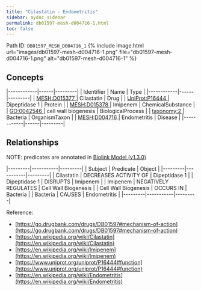 ```yaml
---
title: "Cilastatin - Endometritis"
sidebar: mydoc_sidebar
permalink: db01597-mesh-d004716-1.html
toc: false 
---
```



Path ID: `DB01597_MESH_D004716_1`
{% include image.html url="images/db01597-mesh-d004716-1.png" file="db01597-mesh-d004716-1.png" alt="db01597-mesh-d004716-1" %}

## Concepts

|------------|------|---------|
| Identifier | Name | Type    |
|------------|------|---------|
| <a href="https://identifiers.org/MESH:D015377">MESH:D015377 </a> | Cilastatin | Drug |
| <a href="https://identifiers.org/UniProt:P16444">UniProt:P16444 </a> | Dipeptidase 1 | Protein |
| <a href="https://identifiers.org/MESH:D015378">MESH:D015378 </a> | Imipenem | ChemicalSubstance |
| <a href="https://identifiers.org/GO:0042546">GO:0042546 </a> | cell wall biogenesis | BiologicalProcess |
| <a href="https://identifiers.org/taxonomy:2">taxonomy:2 </a> | Bacteria | OrganismTaxon |
| <a href="https://identifiers.org/MESH:D004716">MESH:D004716 </a> | Endometritis | Disease |
|------------|------|---------|

## Relationships


NOTE: predicates are annotated in <a href="https://github.com/biolink/biolink-model/releases/tag/v1.3.0">Biolink Model (v1.3.0)</a>

|---------|-----------|---------|
| Subject | Predicate | Object  |
|---------|-----------|---------|
| Cilastatin | DECREASES ACTIVITY OF | Dipeptidase 1 |
| Dipeptidase 1 | DISRUPTS | Imipenem |
| Imipenem | NEGATIVELY REGULATES | Cell Wall Biogenesis |
| Cell Wall Biogenesis | OCCURS IN | Bacteria |
| Bacteria | CAUSES | Endometritis |
|---------|-----------|---------|

Reference: 
  - [https://go.drugbank.com/drugs/DB01597#mechanism-of-action](https://go.drugbank.com/drugs/DB01597#mechanism-of-action)
  - [https://en.wikipedia.org/wiki/Cilastatin](https://en.wikipedia.org/wiki/Cilastatin)
  - [https://en.wikipedia.org/wiki/Imipenem](https://en.wikipedia.org/wiki/Imipenem)
  - [https://www.uniprot.org/uniprot/P16444#function](https://www.uniprot.org/uniprot/P16444#function)
  - [https://en.wikipedia.org/wiki/Endometritis](https://en.wikipedia.org/wiki/Endometritis)
